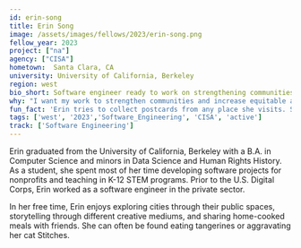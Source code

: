 ```yaml
---
id: erin-song
title: Erin Song
image: /assets/images/fellows/2023/erin-song.png
fellow_year: 2023
project: ["na"]
agency: ["CISA"]
hometown:  Santa Clara, CA
university: University of California, Berkeley
region: west
bio_short: Software engineer ready to work on strengthening communities and increasing equitable access to public resources
why: "I want my work to strengthen communities and increase equitable access to public resources. As someone who cares about community learning, I also resonated with the Digital Corps' mission to help new technologists learn the skills and knowledge to better understand the impact we want to make in the public sector."
fun_fact: 'Erin tries to collect postcards from any place she visits. She enjoys sending them to friends, but also likes to keep one that she can write a small diary entry in and store inside her personal journal.'
tags: ['west', '2023','Software_Engineering', 'CISA', 'active']
track: ['Software Engineering']
---
```


Erin graduated from the University of California, Berkeley with a B.A. in Computer Science and minors in Data Science and Human Rights History. As a student, she spent most of her time developing software projects for nonprofits and teaching in K-12 STEM programs. Prior to the U.S. Digital Corps, Erin worked as a software engineer in the private sector.

In her free time, Erin enjoys exploring cities through their public spaces, storytelling through different creative mediums, and sharing home-cooked meals with friends. She can often be found eating tangerines or aggravating her cat Stitches.